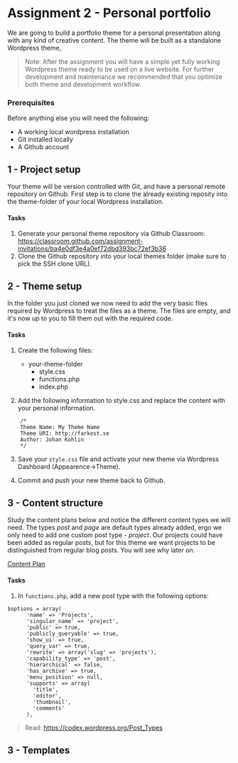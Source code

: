 # Assignment 2 - Personal portfolio

We are going to build a portfolio theme for a personal presentation along with any kind of creative content. The theme will be built as a standalone Wordpress theme, 

> Note: After the assignment you will have a simple yet fully working Wordpress theme ready to be used on a live website. For further development and maintenance we recommended that you optimize both theme and development workflow.

### Prerequisites
Before anything else you will need the following:

* A working local wordpress installation
* Git installed locally
* A Github account

## 1 - Project setup
Your theme will be version controlled with Git, and have a personal remote repository on Github. First step is to clone the already existing reposity into the theme-folder of your local Wordpress installation.

#### Tasks
1. Generate your personal theme repository via Github Classroom:
https://classroom.github.com/assignment-invitations/ba4e0df3e4a0ef72dbd393bc72ef3b36 
2. Clone the Github repository into your local themes folder (make sure to pick the SSH clone URL).

## 2 - Theme setup
In the folder you just cloned we now need to add the very basic files required by Wordpress to treat the files as a theme. The files are empty, and it's now up to you to fill them out with the required code.

#### Tasks
1. Create the following files:
	- your-theme-folder
    	- style.css
        - functions.php
        - index.php
        
2. Add the following information to style.css and replace the content with your personal information.
```
	/*
	Theme Name: My Theme Name
	Theme URI: http://farkost.se
	Author: Johan Kohlin
	*/
```

3. Save your `style.css` file and activate your new theme via Wordpress Dashboard (Appearence->Theme).

4. Commit and push your new theme back to Github.

## 3 - Content structure
Study the content plans below and notice the different content types we will need. The types *post* and *page* are default types already added, ergo we only need to add one custom post type - *project*. Our projects could have been added as regular posts, but for this theme we want projects to be distinguished from regular blog posts. You will see why later on.

[Content Plan](http://farkost.se/wordpress-basics/content-plan "Content plan")

#### Tasks
1. In `functions.php`, add a new post type with the following options:
```
$options = array(
      'name' => 'Projects',
      'singular_name' => 'project',
      'public' => true,
      'publicly_queryable' => true,
      'show_ui' => true,
      'query_var' => true,
      'rewrite' => array('slug' => 'projects'),
      'capability_type' => 'post',
      'hierarchical' => false,
      'has_archive' => true,
      'menu_position' => null,
      'supports' => array(
      	'title',
      	'editor',
      	'thumbnail',
      	'comments'
      ),
```

> Read: https://codex.wordpress.org/Post_Types

## 3 - Templates
